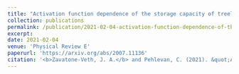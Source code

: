 ```yaml
---
title: "Activation function dependence of the storage capacity of treelike neural networks"
collection: publications
permalink: /publication/2021-02-04-activation-function-dependence-of-the-storage-capacity-of-treelike-neural-networks
excerpt: 
date: 2021-02-04
venue: 'Physical Review E'
paperurl: 'https://arxiv.org/abs/2007.11136'
citation: '<b>Zavatone-Veth, J. A.</b> and Pehlevan, C. (2021). &quot;Activation function dependence of the storage capacity of treelike neural networks.&quot; <i>Physical Review E</i>, in press.'
---
```

